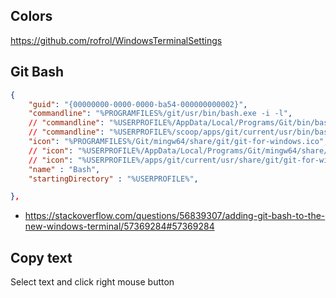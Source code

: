 ## Colors

https://github.com/rofrol/WindowsTerminalSettings

## Git Bash

```json
{
    "guid": "{00000000-0000-0000-ba54-000000000002}",
    "commandline": "%PROGRAMFILES%/git/usr/bin/bash.exe -i -l",
    // "commandline": "%USERPROFILE%/AppData/Local/Programs/Git/bin/bash.exe -l -i",
    // "commandline": "%USERPROFILE%/scoop/apps/git/current/usr/bin/bash.exe -l -i",
    "icon": "%PROGRAMFILES%/Git/mingw64/share/git/git-for-windows.ico",
    // "icon": "%USERPROFILE%/AppData/Local/Programs/Git/mingw64/share/git/git-for-windows.ico",
    // "icon": "%USERPROFILE%/apps/git/current/usr/share/git/git-for-windows.ico",
    "name" : "Bash",
    "startingDirectory" : "%USERPROFILE%",

},
```

- https://stackoverflow.com/questions/56839307/adding-git-bash-to-the-new-windows-terminal/57369284#57369284

## Copy text

Select text and click right mouse button
